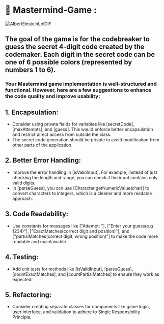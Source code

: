# 🧠 Mastermind-Game : 
![AlbertEinsteinLolGIF](https://github.com/user-attachments/assets/289579a9-611f-491b-b81b-0cefb6c4cb16)

## The goal of the game is for the codebreaker to guess the secret 4-digit code created by the codemaker. Each digit in the secret code can be one of 6 possible colors (represented by numbers 1 to 6).
###
### Your Mastermind game implementation is well-structured and functional. However, here are a few suggestions to enhance the code quality and improve usability:
## 1. Encapsulation:
   * Consider using private fields for variables like [secretCode], [maxAttempts], and [guess]. This would enforce better encapsulation and restrict direct access from outside the class.
   * The secret code generation should be private to avoid modification from other parts of the application.
## 2. Better Error Handling:
   * Improve the error handling in [isValidInput]. For example, instead of just checking the length and range, you can check if the input contains only valid digits.
   * In [parseGuess], you can use [Character.getNumericValue(char)] to convert characters to integers, which is a cleaner and more readable approach.
## 3. Code Readability:
   * Use constants for messages like ["Attempt: "], ["Enter your guess(e.g 1234)"], ["ExactMatches(correct digit and position)"], and ["partialMatches(correct digit, wrong position)"] to make the code more readable 
     and maintainable.
## 4. Testing:
   * Add unit tests for methods like [isValidInput], [parseGuess], [countExactMatches], and [countPartialMatches] to ensure they work as expected.
## 5. Refactoring:
   * Consider creating separate classes for components like game logic, user interface, and validation to adhere to Single Responsibility Principle.
